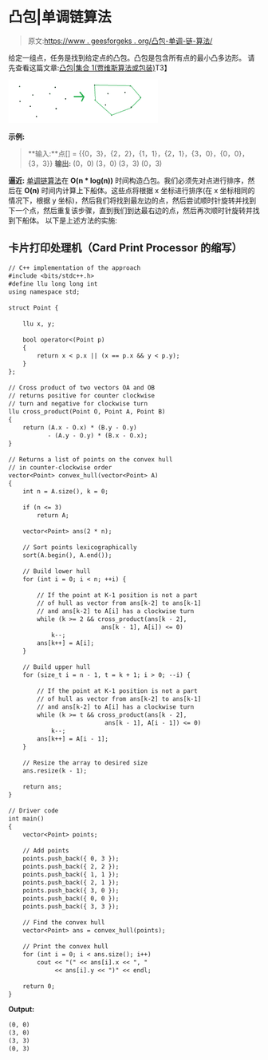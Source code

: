 # 凸包|单调链算法

> 原文:[https://www . geesforgeks . org/凸包-单调-链-算法/](https://www.geeksforgeeks.org/convex-hull-monotone-chain-algorithm/)

给定一组点，任务是找到给定点的凸包。凸包是包含所有点的最小凸多边形。
请先查看这篇文章:[凸包|集合 1(贾维斯算法或包装)](https://www.geeksforgeeks.org/convex-hull-set-1-jarviss-algorithm-or-wrapping/)T3】

![](img/42edc4b0a6bb0304da20d934033d4204.png)

**示例:**

> **输入:**点[] = {{0，3}，{2，2}，{1，1}，{2，1}，{3，0}，{0，0}，{3，3}}
> **输出:**
> (0，0)
> (3，0)
> (3，3)
> (0，3)

**逼近:** [单调链算法](https://en.wikibooks.org/wiki/Algorithm_Implementation/Geometry/Convex_hull/Monotone_chain)在 **O(n * log(n))** 时间构造凸包。我们必须先对点进行排序，然后在 **O(n)** 时间内计算上下船体。这些点将根据 x 坐标进行排序(在 x 坐标相同的情况下，根据 y 坐标)，然后我们将找到最左边的点，然后尝试顺时针旋转并找到下一个点，然后重复该步骤，直到我们到达最右边的点，然后再次顺时针旋转并找到下船体。
以下是上述方法的实施:

## 卡片打印处理机（Card Print Processor 的缩写）

```
// C++ implementation of the approach
#include <bits/stdc++.h>
#define llu long long int
using namespace std;

struct Point {

    llu x, y;

    bool operator<(Point p)
    {
        return x < p.x || (x == p.x && y < p.y);
    }
};

// Cross product of two vectors OA and OB
// returns positive for counter clockwise
// turn and negative for clockwise turn
llu cross_product(Point O, Point A, Point B)
{
    return (A.x - O.x) * (B.y - O.y)
           - (A.y - O.y) * (B.x - O.x);
}

// Returns a list of points on the convex hull
// in counter-clockwise order
vector<Point> convex_hull(vector<Point> A)
{
    int n = A.size(), k = 0;

    if (n <= 3)
        return A;

    vector<Point> ans(2 * n);

    // Sort points lexicographically
    sort(A.begin(), A.end());

    // Build lower hull
    for (int i = 0; i < n; ++i) {

        // If the point at K-1 position is not a part
        // of hull as vector from ans[k-2] to ans[k-1] 
        // and ans[k-2] to A[i] has a clockwise turn
        while (k >= 2 && cross_product(ans[k - 2], 
                          ans[k - 1], A[i]) <= 0)
            k--;
        ans[k++] = A[i];
    }

    // Build upper hull
    for (size_t i = n - 1, t = k + 1; i > 0; --i) {

        // If the point at K-1 position is not a part
        // of hull as vector from ans[k-2] to ans[k-1] 
        // and ans[k-2] to A[i] has a clockwise turn
        while (k >= t && cross_product(ans[k - 2],
                           ans[k - 1], A[i - 1]) <= 0)
            k--;
        ans[k++] = A[i - 1];
    }

    // Resize the array to desired size
    ans.resize(k - 1);

    return ans;
}

// Driver code
int main()
{
    vector<Point> points;

    // Add points
    points.push_back({ 0, 3 });
    points.push_back({ 2, 2 });
    points.push_back({ 1, 1 });
    points.push_back({ 2, 1 });
    points.push_back({ 3, 0 });
    points.push_back({ 0, 0 });
    points.push_back({ 3, 3 });

    // Find the convex hull
    vector<Point> ans = convex_hull(points);

    // Print the convex hull
    for (int i = 0; i < ans.size(); i++)
        cout << "(" << ans[i].x << ", " 
             << ans[i].y << ")" << endl;

    return 0;
}
```

**Output:** 

```
(0, 0)
(3, 0)
(3, 3)
(0, 3)
```